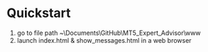 # Quickstart

1. go to file path ~\Documents\GitHub\MT5_Expert_Advisor\www
2. launch index.html & show_messages.html in a web browser
